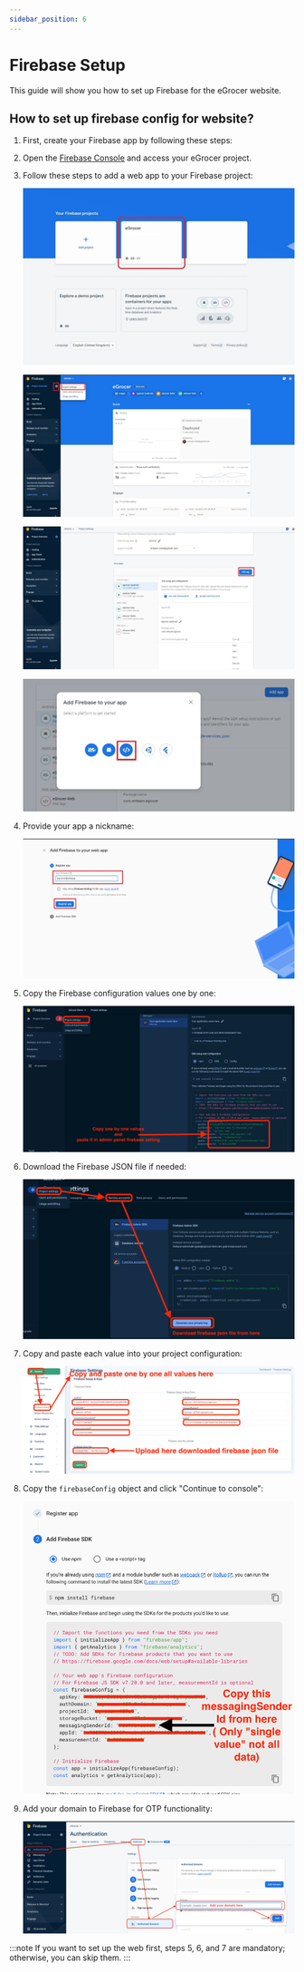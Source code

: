 ```yaml
---
sidebar_position: 6
---
```


# Firebase Setup

This guide will show you how to set up Firebase for the eGrocer website.

## How to set up firebase config for website?

1. First, create your Firebase app by following these steps:

2. Open the [Firebase Console](https://console.firebase.google.com/) and access your eGrocer project.

3. Follow these steps to add a web app to your Firebase project:

   ![Firebase Step 1](/img/website/images/react-firebase-step1.webp)

   ![Firebase Step 2](/img/website/images/react-firebase-step2.webp)

   ![Firebase Step 3](/img/website/images/react-firebase-step3.webp)

   ![Firebase Step 4](/img/website/images/react-firebase-step4.webp)

4. Provide your app a nickname:

   ![Firebase Step 5](/img/website/images/react-firebase-step5.webp)

5. Copy the Firebase configuration values one by one:

   ![Firebase Settings 5](/img/website/images/firebase-setting5.webp)

6. Download the Firebase JSON file if needed:

   ![Firebase Settings 4](/img/website/images/firebase-setting4.webp)

7. Copy and paste each value into your project configuration:

   ![Firebase Settings 6](/img/website/images/firebase-setting6.webp)

8. Copy the `firebaseConfig` object and click "Continue to console":

   ![Firebase Step 6](/img/website/images/react-firebase-step6.webp)

9. Add your domain to Firebase for OTP functionality:

   ![Add Domain for Firebase OTP](/img/website/images/add-domain-for-firebase-otp.webp)

:::note
If you want to set up the web first, steps 5, 6, and 7 are mandatory; otherwise, you can skip them.
:::
